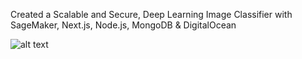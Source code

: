 Created a Scalable and Secure, Deep Learning Image Classifier with SageMaker, Next.js, Node.js, MongoDB & DigitalOcean

![alt text](./githubDemo.jpeg)
